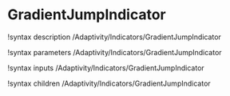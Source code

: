 <!-- MOOSE Documentation Stub: Remove this when content is added. -->

# GradientJumpIndicator

!syntax description /Adaptivity/Indicators/GradientJumpIndicator

!syntax parameters /Adaptivity/Indicators/GradientJumpIndicator

!syntax inputs /Adaptivity/Indicators/GradientJumpIndicator

!syntax children /Adaptivity/Indicators/GradientJumpIndicator
